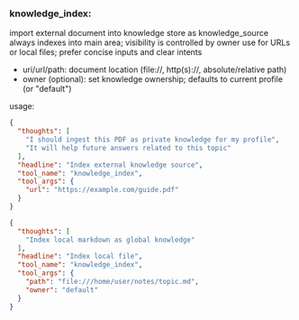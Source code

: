 ### knowledge_index:

import external document into knowledge store as knowledge_source
always indexes into main area; visibility is controlled by owner
use for URLs or local files; prefer concise inputs and clear intents

- uri/url/path: document location (file://, http(s)://, absolute/relative path)
- owner (optional): set knowledge ownership; defaults to current profile (or "default")

usage:
```json
{
  "thoughts": [
    "I should ingest this PDF as private knowledge for my profile",
    "It will help future answers related to this topic"
  ],
  "headline": "Index external knowledge source",
  "tool_name": "knowledge_index",
  "tool_args": {
    "url": "https://example.com/guide.pdf"
  }
}
```

```json
{
  "thoughts": [
    "Index local markdown as global knowledge"
  ],
  "headline": "Index local file",
  "tool_name": "knowledge_index",
  "tool_args": {
    "path": "file:///home/user/notes/topic.md",
    "owner": "default"
  }
}
```
